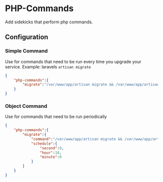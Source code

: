 # PHP-Commands
Add sidekicks that perform php commands.

## Configuration
### Simple Command
Use for commands that need to be run every time you upgrade your service. Example: laravels `artisan migrate`
```json
{
	"php-commands":{
		"migrate":"/var/www/app/artisan migrate && /var/www/app/artisan db:seed"
	}
}
```
### Object Command
Use for commands that need to be run periodically
```json
{
	"php-commands":{
		"migrate":{
			"command":"/var/www/app/artisan migrate && /var/www/app/artisan db:seed",
			"schedule":{
				"second":0,
				"hour":18,
				"minute":0
			}
		}
	}
}
```
